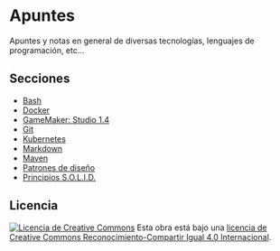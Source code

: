 # Apuntes

Apuntes y notas en general de diversas tecnologías, lenguajes de programación, etc...

## Secciones

* [Bash](.//bash//bash.md)
* [Docker](.//docker//docker.md)
* [GameMaker: Studio 1.4](.//gamemaker//gamemaker.md)
* [Git](.//git//git.md)
* [Kubernetes](.//kubernetes//kubernetes.md)
* [Markdown](.//markdown//markdown.md)
* [Maven](.//maven//maven.md)
* [Patrones de diseño](.//design-patterns//design-patterns.md)
* [Principios S.O.L.I.D.](.//solid//solid.md)

## Licencia

[![Licencia de Creative Commons](https://i.creativecommons.org/l/by-sa/4.0/80x15.png)](http://creativecommons.org/licenses/by-sa/4.0/)
Esta obra está bajo una [licencia de Creative Commons Reconocimiento-Compartir Igual 4.0 Internacional](http://creativecommons.org/licenses/by-sa/4.0/).
